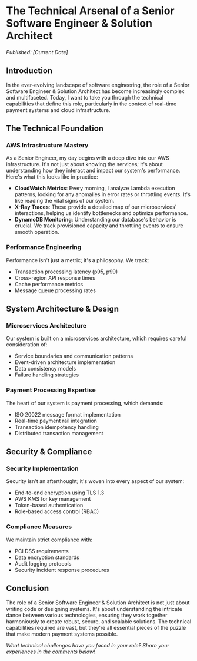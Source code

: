 # The Technical Arsenal of a Senior Software Engineer & Solution Architect

*Published: [Current Date]*

## Introduction

In the ever-evolving landscape of software engineering, the role of a Senior Software Engineer & Solution Architect has become increasingly complex and multifaceted. Today, I want to take you through the technical capabilities that define this role, particularly in the context of real-time payment systems and cloud infrastructure.

## The Technical Foundation

### AWS Infrastructure Mastery

As a Senior Engineer, my day begins with a deep dive into our AWS infrastructure. It's not just about knowing the services; it's about understanding how they interact and impact our system's performance. Here's what this looks like in practice:

- **CloudWatch Metrics**: Every morning, I analyze Lambda execution patterns, looking for any anomalies in error rates or throttling events. It's like reading the vital signs of our system.
- **X-Ray Traces**: These provide a detailed map of our microservices' interactions, helping us identify bottlenecks and optimize performance.
- **DynamoDB Monitoring**: Understanding our database's behavior is crucial. We track provisioned capacity and throttling events to ensure smooth operation.

### Performance Engineering

Performance isn't just a metric; it's a philosophy. We track:
- Transaction processing latency (p95, p99)
- Cross-region API response times
- Cache performance metrics
- Message queue processing rates

## System Architecture & Design

### Microservices Architecture

Our system is built on a microservices architecture, which requires careful consideration of:
- Service boundaries and communication patterns
- Event-driven architecture implementation
- Data consistency models
- Failure handling strategies

### Payment Processing Expertise

The heart of our system is payment processing, which demands:
- ISO 20022 message format implementation
- Real-time payment rail integration
- Transaction idempotency handling
- Distributed transaction management

## Security & Compliance

### Security Implementation

Security isn't an afterthought; it's woven into every aspect of our system:
- End-to-end encryption using TLS 1.3
- AWS KMS for key management
- Token-based authentication
- Role-based access control (RBAC)

### Compliance Measures

We maintain strict compliance with:
- PCI DSS requirements
- Data encryption standards
- Audit logging protocols
- Security incident response procedures

## Conclusion

The role of a Senior Software Engineer & Solution Architect is not just about writing code or designing systems. It's about understanding the intricate dance between various technologies, ensuring they work together harmoniously to create robust, secure, and scalable solutions. The technical capabilities required are vast, but they're all essential pieces of the puzzle that make modern payment systems possible.

*What technical challenges have you faced in your role? Share your experiences in the comments below!* 